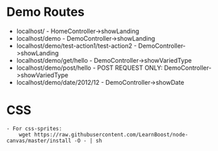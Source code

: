 # Demo Routes

* localhost/ - HomeController->showLanding
* localhost/demo - DemoController->showLanding
* localhost/demo/test-action1/test-action2 - DemoController->showLanding
* localhost/demo/get/hello - DemoController->showVariedType
* localhost/demo/post/hello - POST REQUEST ONLY: DemoController->showVariedType
* localhost/demo/date/2012/12 - DemoController->showDate

# CSS
    - For css-sprites:
        wget https://raw.githubusercontent.com/LearnBoost/node-canvas/master/install -O - | sh
